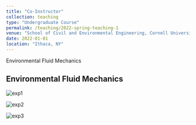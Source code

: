 ```yaml
---
title: "Co-Instructor"
collection: teaching
type: "Undergraduate Course"
permalink: /teaching/2022-spring-teaching-1
venue: "School of Civil and Environmental Engineering, Cornell University"
date: 2022-01-01
location: "Ithaca, NY"
---
```


Environmental Fluid Mechanics

## Environmental Fluid Mechanics

![exp1](https://a20070348.github.io/Shuolin-Xiao.github.io/images/Exp1cornell.PNG)

![exp2](https://a20070348.github.io/Shuolin-Xiao.github.io/images/Exp2cornell.PNG)

![exp3](https://a20070348.github.io/Shuolin-Xiao.github.io/images/Exp3cornell.JPG)
